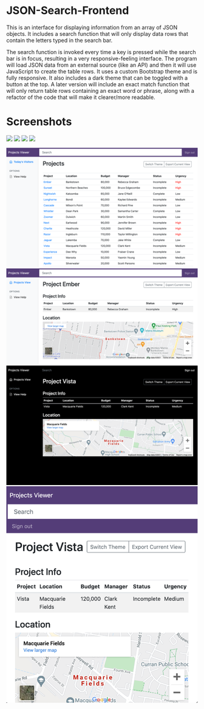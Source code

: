 # JSON-Search-Frontend
This is an interface for displaying information from an array of JSON objects. It includes a search function that will only display data rows that contain the letters typed in the search bar.

The search function is invoked every time a key is pressed while the search bar is in focus, resulting in a very responsive-feeling interface. The program will load JSON data from an external source (like an API) and then it will use JavaScript to create the table rows. It uses a custom Bootstrap theme and is fully responsive. It also includes a dark theme that can be toggled with a button at the top. A later version will include an exact match function that will only return table rows containing an exact word or phrase, along with a refactor of the code that will make it clearer/more readable.

# Screenshots

<img src="https://github.com/jm11116/JSON-Search-Frontend/blob/main/screenshots/light_mode.png" style="max-width:650px"/>
<img src="https://github.com/jm11116/JSON-Search-Frontend/blob/main/screenshots/project_view_light.png" style="max-width:650px"/>
<img src="https://github.com/jm11116/JSON-Search-Frontend/blob/main/screenshots/project_view_dark.png" style="max-width:650px"/>
<img src="https://github.com/jm11116/JSON-Search-Frontend/blob/main/screenshots/mobile_view.png" style="max-width:300px"/>

![Alt text](/screenshots/light_mode.png?raw=true "Optional Title")
![Alt text](/screenshots/project_view_light.png?raw=true "Optional Title")
![Alt text](/screenshots/project_view_dark.png?raw=true "Optional Title")
![Alt text](/screenshots/mobile_view.png?raw=true "Optional Title")
